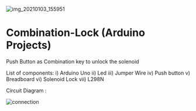    ![img_20210103_155951](https://user-images.githubusercontent.com/61658325/144042520-58933758-09cd-4ff1-9d25-8663c66cd8d0.jpeg)
# Combination-Lock (Arduino Projects)

Push Button as Combination key to unlock the solenoid

List of components:
i) Arduino Uno
ii) Led
iii) Jumper Wire
iv) Push button
v) Breadboard
vi) Solenoid Lock
vii) L298N

Circuit Diagram : 


   ![connection](https://user-images.githubusercontent.com/61658325/144043717-76cb40ad-799b-473f-b3a7-1b80a18e4835.jpg)

